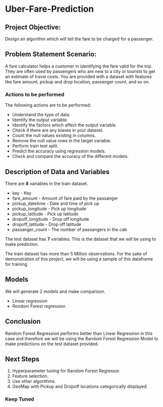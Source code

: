 # Uber-Fare-Prediction

## Project Objective: 
Design an algorithm which will tell the fare to be charged for a passenger.

## Problem Statement Scenario: 

A fare calculator helps a customer in identifying the fare valid for the trip. They are often used by passengers who are new to a city or tourists to get an estimate of travel costs. You are provided with a dataset with features like fare amount, pickup and drop location, passenger count, and so on.

### Actions to be performed

The following actions are to be performed:

* Understand the type of data.
* Identify the output variable.
* Identify the factors which affect the output variable.
* Check if there are any biases in your dataset.
* Count the null values existing in columns.
* Remove the null value rows in the target variable.
* Perform train test split.
* Predict the accuracy using regression models.
* Check and compare the accuracy of the different models.

## Description of Data and Variables

There are **8** variables in the train dataset.
* key - Key
* fare_amount - Amount of fare paid by the passanger
* pickup_datetime - Date and time of pick up
* pickup_longitude - Pick up longitude
* pickup_latitude - Pick up latitude
* dropoff_longitude - Drop off longitude
* dropoff_latitude - Drop off latitude
* passanger_count - The number of passangers in the cab

The test dataset has **7** variables. This is the dataset that we will be using to make prediction.

The train dataset has more than 5 Million observations. For the sake of demonstration of this project, we will be using a sample of this dataframe for training.

## Models

We will generate 2 models and make comparison.
* Linear regression
* Rondom Forest regression

## Conclusion

Random Forest Regression performs better than Linear Regression in this case and therefore we will be using the Random Forest Regression Model to make predictions on the test dataset provided.

## Next Steps

1. Hyperparameter tuning for Random Forest Regressor.
2. Feature selection.
3. Use other algorithms.
4. GeoMap with Pickup and Dropoff locations categorically displayed.


### Keep Tuned
